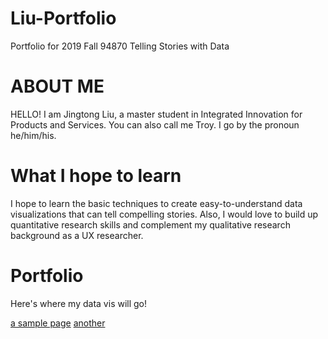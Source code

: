 # Liu-Portfolio
Portfolio for 2019 Fall 94870 Telling Stories with Data

# ABOUT ME
HELLO! I am Jingtong Liu, a master student in Integrated Innovation for Products and Services. You can also call me Troy. I go by the pronoun he/him/his. 

# What I hope to learn
I hope to learn the basic techniques to create easy-to-understand data visualizations that can tell compelling stories. Also, I would love to build up quantitative research skills and complement my qualitative research background as a UX researcher.

# Portfolio
Here's where my data vis will go!

[a sample page](page2.md)
[another](sample.md)
